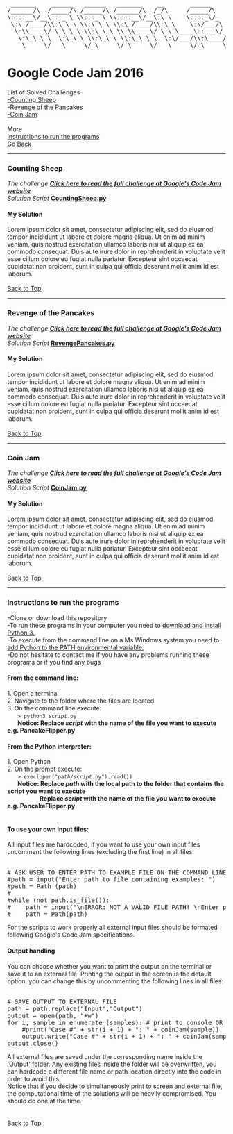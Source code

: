 <pre id="top">

 _______    ______   ______   _______    __       ______       ______   ______   ______   ______       _________  ________   ___ __ __       _____    ______     ____     ______      
/______/\  /_____/\ /_____/\ /______/\  /_/\     /_____/\     /_____/\ /_____/\ /_____/\ /_____/\     /________/\/_______/\ /__//_//_/\     /_____/\ /_____/\   /___/\   /_____/\     
\::::__\/__\:::_ \ \\:::_ \ \\::::__\/__\:\ \    \::::_\/_    \:::__\/ \:::_ \ \\:::_ \ \\::::_\/_    \__.::.__\/\::: _  \ \\::\| \| \ \    \:::_:\ \\:::_ \ \  \_::\ \  \:::__\/     
 \:\ /____/\\:\ \ \ \\:\ \ \ \\:\ /____/\\:\ \    \:\/___/\    \:\ \  __\:\ \ \ \\:\ \ \ \\:\/___/\     /_\::\ \  \::(_)  \ \\:.      \ \       _\:\| \:\ \ \ \   \::\ \  \:\ \____   
  \:\\_  _\/ \:\ \ \ \\:\ \ \ \\:\\_  _\/ \:\ \____\::___\/_    \:\ \/_/\\:\ \ \ \\:\ \ \ \\::___\/_    \:.\::\ \  \:: __  \ \\:.\-/\  \ \     /::_/__ \:\ \ \ \  _\: \ \__\::__::/\  
   \:\_\ \ \  \:\_\ \ \\:\_\ \ \\:\_\ \ \  \:\/___/\\:\____/\    \:\_\ \ \\:\_\ \ \\:\/.:| |\:\____/\    \: \  \ \  \:.\ \  \ \\. \  \  \ \    \:\____/\\:\_\ \ \/__\: \__/\\:\_\:\ \ 
    \_____\/   \_____\/ \_____\/ \_____\/   \_____\/ \_____\/     \_____\/ \_____\/ \____/_/ \_____\/     \_____\/   \__\/\__\/ \__\/ \__\/     \_____\/ \_____\/\________\/ \_____\/                                                                        
</pre>

<h1>Google Code Jam 2016</h1>
List of Solved Challenges<br>
<a href="#sheep">-Counting Sheep</a><br>
<a href="#pancake">-Revenge of the Pancakes</a><br>
<a href="#coinjam">-Coin Jam</a><br>
<!-- <a href="#fractiles">-Fractiles</a><br> -->

<br>
More <br>
<a href="#help">Instructions to run the programs</a> <br>
<a href="https://github.com/yogurt1989/Google-Code-Jam">Go Back</a>
<br>

<hr>
<h3 id="sheep"> Counting Sheep</h3>
<i>The challenge <a href="https://code.google.com/codejam/contest/3264486/dashboard#s=p0"><b>Click here to read the full challenge at Google's Code Jam website</b></a></i> <br>
<i>Solution Script </i> <a href="https://github.com/yogurt1989/Google-Code-Jam/blob/master/2017/PancakeFlipper.py" target="_blank"><b>CountingSheep.py</b></a> <br>
<h4>My Solution</h4>

Lorem ipsum dolor sit amet, consectetur adipiscing elit, sed do eiusmod tempor incididunt ut labore et dolore magna aliqua. Ut enim ad minim veniam, quis nostrud exercitation ullamco laboris nisi ut aliquip ex ea commodo consequat. Duis aute irure dolor in reprehenderit in voluptate velit esse cillum dolore eu fugiat nulla pariatur. Excepteur sint occaecat cupidatat non proident, sunt in culpa qui officia deserunt mollit anim id est laborum.
<br>
<br>
<a href="#top">Back to Top</a> 
<br>

<hr>
<h3 id="pancake">Revenge of the Pancakes</h3>
<i>The challenge <a href="https://code.google.com/codejam/contest/3264486/dashboard#s=p1"><b>Click here to read the full challenge at Google's Code Jam website</b></a></i> <br>
<i>Solution Script </i> <a href="https://github.com/yogurt1989/Google-Code-Jam/blob/master/2016/RevengePancakes.py" target="_blank"><b>RevengePancakes.py</b></a> <br>
<h4>My Solution</h4>
Lorem ipsum dolor sit amet, consectetur adipiscing elit, sed do eiusmod tempor incididunt ut labore et dolore magna aliqua. Ut enim ad minim veniam, quis nostrud exercitation ullamco laboris nisi ut aliquip ex ea commodo consequat. Duis aute irure dolor in reprehenderit in voluptate velit esse cillum dolore eu fugiat nulla pariatur. Excepteur sint occaecat cupidatat non proident, sunt in culpa qui officia deserunt mollit anim id est laborum.
<br>
<br>
<a href="#top">Back to Top</a> 
<br>

<hr>
<h3 id="coinjam">Coin Jam</h3>
<i>The challenge <a href="https://code.google.com/codejam/contest/3264486/dashboard#s=p2"><b>Click here to read the full challenge at Google's Code Jam website</b></a></i> <br>
<i>Solution Script</i> <a href="https://github.com/yogurt1989/Google-Code-Jam/blob/master/2016/CoinJam.py" target="_blank"> <b>CoinJam.py</b></a> <br>
<h4>My Solution</h4>
Lorem ipsum dolor sit amet, consectetur adipiscing elit, sed do eiusmod tempor incididunt ut labore et dolore magna aliqua. Ut enim ad minim veniam, quis nostrud exercitation ullamco laboris nisi ut aliquip ex ea commodo consequat. Duis aute irure dolor in reprehenderit in voluptate velit esse cillum dolore eu fugiat nulla pariatur. Excepteur sint occaecat cupidatat non proident, sunt in culpa qui officia deserunt mollit anim id est laborum.
<br>
<br>
<a href="#top">Back to Top</a> 
<br>

<!--
<hr>
<h3 id="fashion">Fashion Show</h3>
<i>The challenge <a href="https://code.google.com/codejam/contest/3264486/dashboard#s=p3"><b>Click here to read the full challenge at Google's Code Jam website</b></a></i> <br>
<i>Solution Script</i> <a href="https://github.com/yogurt1989/Google-Code-Jam/blob/master/2016/CoinJam.py" target="_blank"><b>CoinJam.py</b></a> <br>
<h4>My Solution</h4>
This was one difficult challenge! To start with, the samples are all given in multiple lines of texts. To solve this I wrote a method format_samples(samples) that formats each sample as a list containing all samples as list of their own following the format [48, 3, ['+', 1, 33], ['+', 1, 34], ['o', 1, 19]], where the first number appearing is n, the second corresponds to m, and then all given models as list, containing style, and row and column coordinate positions respectively.<br>
Once the samples are formatted we can start solving the challenge. The main algorithm fashionShow(stage_layout) takes a stage layout (sample) as an argument. First it stores the values of n and m in independent variables and deletes them from the list, leaving a full list of only models styles and coordinates (if any). For this solution I used two different matrices, the first matrix contains the stage layout, the second matrix contains a list of four booleans that keep track of the possible changes for each model on the stage. To get the first matrix we call the method getStage(n, stage_layout). This method takes a grid of size n x n, a list of m model's position coordinates on the grid (stage layout), and returns the stage as a matrix (list of lists). All empty spaces on the list are completed with the char '-'. Then we proceed to create the second matrix, the method newMatrix (n) returns a new matrix of n x n, that contains no estimations. The neutral value I chose is True, since it is neutral on the logical operator AND, that is to say it will be absorbed when the real estimations are given. Each element of the second matrix corresponds to each model on the first matrix. The second matrix keeps a list (array) of booleans of the form [True,True,True,True], corresponding respectively to the possible states '.', '+', 'x', or 'o'. Once we got our 'empty' matrix it is time to pair it with the given stage, to do this we call the method populateMatrix (n,stage,matrix). This method will iterate both matrices, and call the subroutine refreshMatrix (matrix, row_index, column_index, style) for every model on the stage. The latest method will, update the entire estimation matrix according to the set of rules given on the Fashion Challenge. Note that estimations must be updated from the coordinates of insertion of a model taking into account rows, columns and diagonal lines (which I separated in four different quadrants).
Once we got the stage and the matrix with all possible states, we called the method optimizeStage (n, stage, matrix). This method will go through the stage and now updated matrix, and try to place new models in every open position available that it finds. Obviously, every new model that is inserted must call for the refreshMatrix() method in order to update the estimations. This method conveniently returns the number of insertions that occurred. The final method getPoints (stage) calculates the total points on the stage following the specifications of the challenge. Due to the intrinsic complexity of this challenge, I had to implement methods for printing both matrices, these methods are not part of the final solution but aid me on the resolution of the challenge.
Once we got the stage and the matrix with all possible states, we called the method optimizeStage (n, stage, matrix). This method will go through the stage and now updated matrix, and try to place new models in every open position available that it finds. Obviously, every new model that is inserted must call for the refreshMatrix() method in order to update the estimations. This method conveniently returns the number of insertions that occurred. The final method getPoints (stage) calculates the total points on the stage following the specifications of the challenge. Due to the intrinsic complexity of this challenge, I had to implement methods for printing both matrices, these methods are not part of the final solution but aid me on the resolution of the challenge.
<br>
<br>
<a href="#top">Back to Top</a> 
<br>
-->
<hr>
<h3 id="help">Instructions to run the programs</h3>
-Clone or download this repository<br>
-To run these programs in your computer you need to <a href="https://www.python.org/downloads/">download and install Python 3.</a><br>
-To execute from the command line on a Ms Windows system you need to <a href="https://docs.python.org/2/using/windows.html">add Python to the PATH environmental variable.</a><br>
-Do not hesitate to contact me if you have any problems running these programs or if you find any bugs <br>

<h4>From the command line:</h4>
1. Open a terminal <br>
2. Navigate to the folder where the files are located <br>
3. On the command line execute: <br>
&nbsp &nbsp &nbsp <code>> python3 <i>script</i>.py </code> <br>
&nbsp &nbsp &nbsp <b>Notice: Replace <i>script</i> with the name of the file you want to execute e.g. PancakeFlipper.py</b> <br>

<h4>From the Python interpreter:</h4>
1. Open Python <br>
2. On the prompt execute: <br>
&nbsp &nbsp &nbsp <code>> exec(open("<i>path</i>/<i>script</i>.py").read())</code> <br>
&nbsp &nbsp &nbsp <b>Notice: Replace <i>path</i> with the local path to the folder that contains the script you want to execute</b> <br>
&nbsp &nbsp &nbsp &nbsp &nbsp &nbsp &nbsp &nbsp &nbsp &nbsp<b>Replace <i>script</i> with the name of the file you want to execute e.g. PancakeFlipper.py</b> <br>
<br>
<h4>To use your own input files:</h4>
All input files are hardcoded, if you want to use your own input files uncomment the following lines (excluding the first line) in all files:
<br>
<br>
<pre>
# ASK USER TO ENTER PATH TO EXAMPLE FILE ON THE COMMAND LINE
#path = input("Enter path to file containing examples: ")
#path = Path (path)
#
#while (not path.is_file()):
#    path = input("\nERROR: NOT A VALID FILE PATH! \nEnter path to file containing examples: ")
#    path = Path(path)
</pre>
For the scripts to work properly all external input files should be formated following Google's Code Jam specifications.
<br>

<h4>Output handling</h4>
You can choose whether you want to print the output on the terminal or save it to an external file.
Printing the output in the screen is the default option, you can change this by uncommenting the following lines in all files:
<br>
<br>
<pre>
# SAVE OUTPUT TO EXTERNAL FILE
path = path.replace("Input","Output")
output = open(path, "+w")
for i, sample in enumerate (samples): # print to console OR saved to external file
    #print("Case #" + str(i + 1) + ": " + coinJam(sample))
    output.write("Case #" + str(i + 1) + ": " + coinJam(sample) + "\n")
output.close()
</pre>
All external files are saved under the corresponding name inside the 'Output' folder. Any existing files inside the folder will be overwritten, you can hardcode a different file name or path location directly into the code in order to avoid this.<br>
Notice that if you decide to simultaneously print to screen and external file, the computational time of the solutions will be heavily compromised. You should do one at the time.
<br>

<br>
<br>
<a href="#top">Back to Top</a> 
<br>